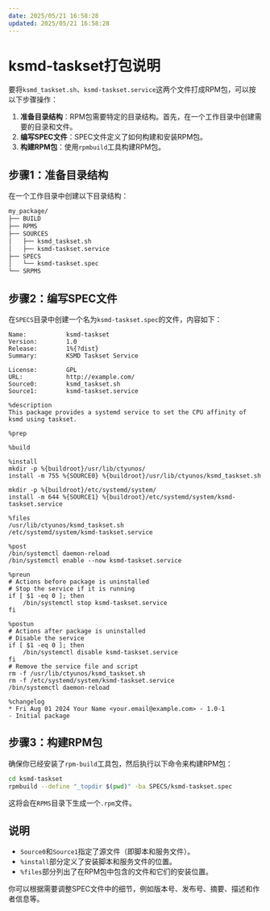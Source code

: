```yaml
---
date: 2025/05/21 16:58:28
updated: 2025/05/21 16:58:28
---
```


# ksmd-taskset打包说明

要将`ksmd_taskset.sh`、`ksmd-taskset.service`这两个文件打成RPM包，可以按以下步骤操作：

1. **准备目录结构**：RPM包需要特定的目录结构。首先，在一个工作目录中创建需要的目录和文件。
2. **编写SPEC文件**：SPEC文件定义了如何构建和安装RPM包。
3. **构建RPM包**：使用`rpmbuild`工具构建RPM包。

## 步骤1：准备目录结构

在一个工作目录中创建以下目录结构：

```bash
my_package/
├── BUILD
├── RPMS
├── SOURCES
│   ├── ksmd_taskset.sh
│   ├── ksmd-taskset.service
├── SPECS
│   └── ksmd-taskset.spec
└── SRPMS
```

## 步骤2：编写SPEC文件

在`SPECS`目录中创建一个名为`ksmd-taskset.spec`的文件，内容如下：

```spec
Name:           ksmd-taskset
Version:        1.0
Release:        1%{?dist}
Summary:        KSMD Taskset Service

License:        GPL
URL:            http://example.com/
Source0:        ksmd_taskset.sh
Source1:        ksmd-taskset.service

%description
This package provides a systemd service to set the CPU affinity of ksmd using taskset.

%prep

%build

%install
mkdir -p %{buildroot}/usr/lib/ctyunos/
install -m 755 %{SOURCE0} %{buildroot}/usr/lib/ctyunos/ksmd_taskset.sh

mkdir -p %{buildroot}/etc/systemd/system/
install -m 644 %{SOURCE1} %{buildroot}/etc/systemd/system/ksmd-taskset.service

%files
/usr/lib/ctyunos/ksmd_taskset.sh
/etc/systemd/system/ksmd-taskset.service

%post
/bin/systemctl daemon-reload
/bin/systemctl enable --now ksmd-taskset.service

%preun
# Actions before package is uninstalled
# Stop the service if it is running
if [ $1 -eq 0 ]; then
    /bin/systemctl stop ksmd-taskset.service
fi

%postun
# Actions after package is uninstalled
# Disable the service
if [ $1 -eq 0 ]; then
    /bin/systemctl disable ksmd-taskset.service
fi
# Remove the service file and script
rm -f /usr/lib/ctyunos/ksmd_taskset.sh
rm -f /etc/systemd/system/ksmd-taskset.service
/bin/systemctl daemon-reload

%changelog
* Fri Aug 01 2024 Your Name <your.email@example.com> - 1.0-1
- Initial package
```

## 步骤3：构建RPM包

确保你已经安装了`rpm-build`工具包，然后执行以下命令来构建RPM包：

```bash
cd ksmd-taskset
rpmbuild --define "_topdir $(pwd)" -ba SPECS/ksmd-taskset.spec
```

这将会在`RPMS`目录下生成一个`.rpm`文件。

## 说明

- `Source0`和`Source1`指定了源文件（即脚本和服务文件）。
- `%install`部分定义了安装脚本和服务文件的位置。
- `%files`部分列出了在RPM包中包含的文件和它们的安装位置。

你可以根据需要调整SPEC文件中的细节，例如版本号、发布号、摘要、描述和作者信息等。

